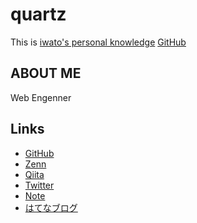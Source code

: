 # quartz
This is [iwato's personal knowledge](https://iwatos.github.io/publish/)
[GitHub](https://github.com/iwatos/publish)

## ABOUT ME
Web Engenner

## Links
- [GitHub](https://github.com/iwatos)
- [Zenn](https://zenn.dev/iwatos)
- [Qiita](https://qiita.com/iwato)
- [Twitter](https://twitter.com/IwatoS2)
- [Note](https://note.com/iwato_s)
- [はてなブログ](https://iwato.hatenablog.com/)